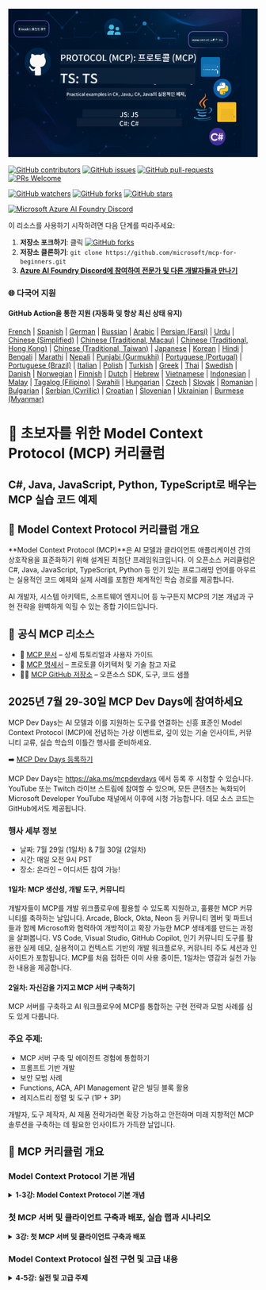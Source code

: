 <!--
CO_OP_TRANSLATOR_METADATA:
{
  "original_hash": "61219d6d0e866f6e714fe6988ebeba31",
  "translation_date": "2025-07-13T14:38:48+00:00",
  "source_file": "README.md",
  "language_code": "ko"
}
-->
![MCP-for-beginners](../../translated_images/mcp-beginners.2ce2b317996369ff66c5b72e25eff9d4288ab2741fc70c0b4e523d1ae1e249fd.ko.png) 

[![GitHub contributors](https://img.shields.io/github/contributors/microsoft/mcp-for-beginners.svg)](https://GitHub.com/microsoft/mcp-for-beginners/graphs/contributors)
[![GitHub issues](https://img.shields.io/github/issues/microsoft/mcp-for-beginners.svg)](https://GitHub.com/microsoft/mcp-for-beginners/issues)
[![GitHub pull-requests](https://img.shields.io/github/issues-pr/microsoft/mcp-for-beginners.svg)](https://GitHub.com/microsoft/mcp-for-beginners/pulls)
[![PRs Welcome](https://img.shields.io/badge/PRs-welcome-brightgreen.svg?style=flat-square)](http://makeapullrequest.com)

[![GitHub watchers](https://img.shields.io/github/watchers/microsoft/mcp-for-beginners.svg?style=social&label=Watch)](https://GitHub.com/microsoft/mcp-for-beginners/watchers)
[![GitHub forks](https://img.shields.io/github/forks/microsoft/mcp-for-beginners.svg?style=social&label=Fork)](https://GitHub.com/microsoft/mcp-for-beginners/fork)
[![GitHub stars](https://img.shields.io/github/stars/microsoft/mcp-for-beginners?style=social&label=Star)](https://GitHub.com/microsoft/mcp-for-beginners/stargazers)


[![Microsoft Azure AI Foundry Discord](https://dcbadge.limes.pink/api/server/ByRwuEEgH4)](https://discord.com/invite/ByRwuEEgH4)

이 리소스를 사용하기 시작하려면 다음 단계를 따라주세요:
1. **저장소 포크하기**: 클릭 [![GitHub forks](https://img.shields.io/github/forks/microsoft/mcp-for-beginners.svg?style=social&label=Fork)](https://GitHub.com/microsoft/mcp-for-beginners/fork)
2. **저장소 클론하기**:   `git clone https://github.com/microsoft/mcp-for-beginners.git`
3. [**Azure AI Foundry Discord에 참여하여 전문가 및 다른 개발자들과 만나기**](https://discord.com/invite/ByRwuEEgH4)


### 🌐 다국어 지원

#### GitHub Action을 통한 지원 (자동화 및 항상 최신 상태 유지)

[French](../fr/README.md) | [Spanish](../es/README.md) | [German](../de/README.md) | [Russian](../ru/README.md) | [Arabic](../ar/README.md) | [Persian (Farsi)](../fa/README.md) | [Urdu](../ur/README.md) | [Chinese (Simplified)](../zh/README.md) | [Chinese (Traditional, Macau)](../mo/README.md) | [Chinese (Traditional, Hong Kong)](../hk/README.md) | [Chinese (Traditional, Taiwan)](../tw/README.md) | [Japanese](../ja/README.md) | [Korean](./README.md) | [Hindi](../hi/README.md) | [Bengali](../bn/README.md) | [Marathi](../mr/README.md) | [Nepali](../ne/README.md) | [Punjabi (Gurmukhi)](../pa/README.md) | [Portuguese (Portugal)](../pt/README.md) | [Portuguese (Brazil)](../br/README.md) | [Italian](../it/README.md) | [Polish](../pl/README.md) | [Turkish](../tr/README.md) | [Greek](../el/README.md) | [Thai](../th/README.md) | [Swedish](../sv/README.md) | [Danish](../da/README.md) | [Norwegian](../no/README.md) | [Finnish](../fi/README.md) | [Dutch](../nl/README.md) | [Hebrew](../he/README.md) | [Vietnamese](../vi/README.md) | [Indonesian](../id/README.md) | [Malay](../ms/README.md) | [Tagalog (Filipino)](../tl/README.md) | [Swahili](../sw/README.md) | [Hungarian](../hu/README.md) | [Czech](../cs/README.md) | [Slovak](../sk/README.md) | [Romanian](../ro/README.md) | [Bulgarian](../bg/README.md) | [Serbian (Cyrillic)](../sr/README.md) | [Croatian](../hr/README.md) | [Slovenian](../sl/README.md) | [Ukrainian](../uk/README.md) | [Burmese (Myanmar)](../my/README.md)

# 🚀 초보자를 위한 Model Context Protocol (MCP) 커리큘럼

## **C#, Java, JavaScript, Python, TypeScript로 배우는 MCP 실습 코드 예제**

## 🧠 Model Context Protocol 커리큘럼 개요

**Model Context Protocol (MCP)**은 AI 모델과 클라이언트 애플리케이션 간의 상호작용을 표준화하기 위해 설계된 최첨단 프레임워크입니다. 이 오픈소스 커리큘럼은 C#, Java, JavaScript, TypeScript, Python 등 인기 있는 프로그래밍 언어를 아우르는 실용적인 코드 예제와 실제 사례를 포함한 체계적인 학습 경로를 제공합니다.

AI 개발자, 시스템 아키텍트, 소프트웨어 엔지니어 등 누구든지 MCP의 기본 개념과 구현 전략을 완벽하게 익힐 수 있는 종합 가이드입니다.

## 🔗 공식 MCP 리소스

- 📘 [MCP 문서](https://modelcontextprotocol.io/) – 상세 튜토리얼과 사용자 가이드  
- 📜 [MCP 명세서](https://spec.modelcontextprotocol.io/) – 프로토콜 아키텍처 및 기술 참고 자료  
- 🧑‍💻 [MCP GitHub 저장소](https://github.com/modelcontextprotocol) – 오픈소스 SDK, 도구, 코드 샘플  

## 2025년 7월 29-30일 MCP Dev Days에 참여하세요

MCP Dev Days는 AI 모델과 이를 지원하는 도구를 연결하는 신흥 표준인 Model Context Protocol (MCP)에 전념하는 가상 이벤트로, 깊이 있는 기술 인사이트, 커뮤니티 교류, 실습 학습의 이틀간 행사를 준비하세요.

➡️ [MCP Dev Days 등록하기](https://developer.microsoft.com/en-us/reactor/series/S-1563/)

MCP Dev Days는 https://aka.ms/mcpdevdays 에서 등록 후 시청할 수 있습니다. YouTube 또는 Twitch 라이브 스트림에 참여할 수 있으며, 모든 콘텐츠는 녹화되어 Microsoft Developer YouTube 채널에서 이후에 시청 가능합니다. 데모 소스 코드는 GitHub에서도 제공됩니다.

### 행사 세부 정보
- 날짜: 7월 29일 (1일차) & 7월 30일 (2일차)
- 시간: 매일 오전 9시 PST
- 장소: 온라인 – 어디서든 참여 가능!

#### 1일차: MCP 생산성, 개발 도구, 커뮤니티

개발자들이 MCP를 개발 워크플로우에 활용할 수 있도록 지원하고, 훌륭한 MCP 커뮤니티를 축하하는 날입니다. Arcade, Block, Okta, Neon 등 커뮤니티 멤버 및 파트너들과 함께 Microsoft와 협력하여 개방적이고 확장 가능한 MCP 생태계를 만드는 과정을 살펴봅니다. VS Code, Visual Studio, GitHub Copilot, 인기 커뮤니티 도구를 활용한 실제 데모, 실용적이고 컨텍스트 기반의 개발 워크플로우, 커뮤니티 주도 세션과 인사이트가 포함됩니다. MCP를 처음 접하든 이미 사용 중이든, 1일차는 영감과 실천 가능한 내용을 제공합니다.

#### 2일차: 자신감을 가지고 MCP 서버 구축하기

MCP 서버를 구축하고 AI 워크플로우에 MCP를 통합하는 구현 전략과 모범 사례를 심도 있게 다룹니다.

### 주요 주제:

- MCP 서버 구축 및 에이전트 경험에 통합하기
- 프롬프트 기반 개발
- 보안 모범 사례
- Functions, ACA, API Management 같은 빌딩 블록 활용
- 레지스트리 정렬 및 도구 (1P + 3P)

개발자, 도구 제작자, AI 제품 전략가라면 확장 가능하고 안전하며 미래 지향적인 MCP 솔루션을 구축하는 데 필요한 인사이트가 가득한 날입니다.

## 🧭 MCP 커리큘럼 개요

### Model Context Protocol 기본 개념
<details>
  <summary><strong> 1-3강: Model Context Protocol 기본 개념</strong></summary>

- **00. MCP 소개**  
  Model Context Protocol과 AI 파이프라인에서의 중요성 개요. [자세히 보기](./00-Introduction/README.md)
- **01. 핵심 개념 설명**  
  MCP 핵심 개념 심층 탐구. [자세히 보기](./01-CoreConcepts/README.md)
- **02. MCP 보안**  
  보안 위협과 모범 사례. [자세히 보기](./02-Security/README.md)
- **03. MCP 시작하기**  
  환경 설정, 기본 서버/클라이언트, 통합. [자세히 보기](./03-GettingStarted/README.md)
</details>

### 첫 MCP 서버 및 클라이언트 구축과 배포, 실습 랩과 시나리오
<details>
  <summary><strong> 3강: 첫 MCP 서버 및 클라이언트 구축과 배포</strong></summary>

- **3.1. 첫 서버** – [가이드](./03-GettingStarted/01-first-server/README.md)
- **3.2. 첫 클라이언트** – [가이드](./03-GettingStarted/02-client/README.md)
- **3.3. LLM 클라이언트** – [가이드](./03-GettingStarted/03-llm-client/README.md)
- **3.4. Visual Studio Code로 서버 사용하기** – [가이드](./03-GettingStarted/04-vscode/README.md)
- **3.5. SSE를 이용한 서버 생성** – [가이드](./03-GettingStarted/05-sse-server/README.md)
- **3.6. HTTP 스트리밍** – [가이드](./03-GettingStarted/06-http-streaming/README.md)
- **3.7. AI 툴킷 사용하기** – [가이드](./03-GettingStarted/07-aitk/README.md)
- **3.8. 서버 테스트하기** – [가이드](./03-GettingStarted/08-testing/README.md)
- **3.9. 서버 배포하기** – [가이드](./03-GettingStarted/09-deployment/README.md)
</details>

### Model Context Protocol 실전 구현 및 고급 내용
<details>
  <summary><strong> 4-5강: 실전 및 고급 주제</strong></summary>

- **04. 실전 구현**  
  SDK, 디버깅, 테스트, 재사용 가능한 프롬프트 템플릿. [자세히 보기](./04-PracticalImplementation/README.md)
- **05. MCP 고급 주제**  
  멀티모달 AI, 확장, 엔터프라이즈 활용. [자세히 보기](./05-AdvancedTopics/README.md)
- **5.1. Azure와 MCP 통합** – [가이드](./05-AdvancedTopics/mcp-integration/README.md)
- **5.2. 멀티 모달리티** – [가이드](./05-AdvancedTopics/mcp-multi-modality/README.md)
- **5.3. MCP OAuth2 데모** – [가이드](./05-AdvancedTopics/mcp-oauth2-demo/README.md)
- **5.4. 루트 컨텍스트** – [가이드](./05-AdvancedTopics/mcp-root-contexts/README.md)
- **5.5. 라우팅** – [가이드](./05-AdvancedTopics/mcp-routing/README.md)
- **5.6. 샘플링** – [가이드](./05-AdvancedTopics/mcp-sampling/README.md)
- **5.7. 확장** – [가이드](./05-AdvancedTopics/mcp-scaling/README.md)
- **5.8. 보안** – [가이드](./05-AdvancedTopics/mcp-security/README.md)
- **5.9. 웹 검색 MCP** – [가이드](./05-AdvancedTopics/web-search-mcp/README.md)
- **5.10. 실시간 스트리밍** – [가이드](./05-AdvancedTopics/mcp-realtimestreaming/README.md)
- **5.11. 실시간 웹 검색** – [가이드](./05-AdvancedTopics/mcp-realtimesearch/README.md)
- **5.12. Model Context Protocol 서버용 Entra ID 인증** – [가이드](./05-AdvancedTopics/mcp-security-entra/README.md)
- **5.13. Model Context Protocol (MCP)와 Azure AI Foundry 통합** – [가이드](./05-AdvancedTopics/mcp-foundry-agent-integration/README.md)

### Model Context Protocol 모범 사례  
<details>
  <summary><strong>레슨 6-9: 커뮤니티, 모범 사례 및 실습</strong></summary>

- **06. 커뮤니티 기여** – [가이드](./06-CommunityContributions/README.md)
- **07. 초기 도입에서 얻은 인사이트** – [가이드](./07-LessonsFromEarlyAdoption/README.md)
- **08. MCP 모범 사례** – [가이드](./08-BestPractices/README.md)
- **09. MCP 사례 연구** – [가이드](./09-CaseStudy/README.md)
</details>

### Model Context Protocol VScode용 AI Toolkit과 함께하는 실습  
<details>
  <summary><strong>레슨 10: VScode용 AI Toolkit으로 MCP 서버 구축 실습</strong></summary>
    
- **10. AI 워크플로우 간소화: AI Toolkit으로 MCP 서버 구축하기** – [실습](./10-StreamliningAIWorkflowsBuildingAnMCPServerWithAIToolkit/README.md)
</details>

## Model Context Protocol 샘플 프로젝트: Java, C#, JavaScript, TypeScript, Python으로 MCP 계산기 프로젝트 만들기

### 🧮 Java, C#, JavaScript, TypeScript, Python MCP 계산기 샘플 프로젝트  
<details>
  <summary><strong>언어별 코드 구현 살펴보기</strong></summary>

  - [C# MCP 서버 예제](./03-GettingStarted/samples/csharp/README.md)
  - [Java MCP 계산기](./03-GettingStarted/samples/java/calculator/README.md)
  - [JavaScript MCP 데모](./03-GettingStarted/samples/javascript/README.md)
  - [Python MCP 서버](../../03-GettingStarted/samples/python/mcp_calculator_server.py)
  - [TypeScript MCP 예제](./03-GettingStarted/samples/typescript/README.md)

</details>

### 💡 MCP 고급 예제 솔루션: C#, Java, JavaScript, TypeScript, Python 계산기 프로젝트  
<details>
  <summary><strong>고급 샘플 살펴보기</strong></summary>

  - [고급 C# 샘플](./04-PracticalImplementation/samples/csharp/README.md)
  - [Java 컨테이너 앱 예제](./04-PracticalImplementation/samples/java/containerapp/README.md)
  - [JavaScript 고급 샘플](./04-PracticalImplementation/samples/javascript/README.md)
  - [Python 복잡한 구현](../../04-PracticalImplementation/samples/python/mcp_sample.py)
  - [TypeScript 컨테이너 샘플](./04-PracticalImplementation/samples/typescript/README.md)

</details>

## 🎯 MCP 학습을 위한 사전 준비

이 커리큘럼을 최대한 활용하려면 다음을 갖추는 것이 좋습니다:

- C#, Java 또는 Python 기본 지식  
- 클라이언트-서버 모델과 API에 대한 이해  
- (선택 사항) 머신러닝 개념에 대한 친숙함  

## 📚 학습 가이드

이 저장소를 효과적으로 탐색할 수 있도록 종합적인 [학습 가이드](./study_guide.md)가 제공됩니다. 가이드에는 다음이 포함되어 있습니다:

- 다루는 모든 주제를 시각화한 커리큘럼 맵  
- 각 저장소 섹션에 대한 상세 설명  
- 샘플 프로젝트 활용 방법 안내  
- 다양한 수준별 추천 학습 경로  
- 학습을 보완할 추가 자료  

## 🛠️ 이 커리큘럼을 효과적으로 활용하는 방법

각 레슨에는 다음이 포함되어 있습니다:

1. MCP 개념에 대한 명확한 설명  
2. 여러 언어로 된 실시간 코드 예제  
3. 실제 MCP 애플리케이션을 만드는 연습 문제  
4. 고급 학습자를 위한 추가 자료  

## 🌟 커뮤니티 감사 인사

중요한 코드 샘플을 기여해 주신 Microsoft Valued Professional [Shivam Goyal](https://www.linkedin.com/in/shivam2003/) 님께 감사드립니다.

## 📜 라이선스 정보

이 콘텐츠는 **MIT 라이선스** 하에 제공됩니다. 이용 약관은 [LICENSE](../../LICENSE)에서 확인하세요.

## 🤝 기여 가이드라인

이 프로젝트는 기여와 제안을 환영합니다. 대부분의 기여는 기여자가 기여물 사용 권한을 실제로 부여한다는 내용을 명시하는  
Contributor License Agreement(CLA)에 동의해야 합니다. 자세한 내용은 <https://cla.opensource.microsoft.com>을 참고하세요.

풀 리퀘스트를 제출하면 CLA 봇이 자동으로 CLA 제출 필요 여부를 판단하고 PR에 적절한 표시(예: 상태 검사, 댓글)를 합니다.  
봇의 안내에 따라 진행하면 되며, CLA 제출은 모든 저장소에서 한 번만 하면 됩니다.

이 프로젝트는 [Microsoft 오픈 소스 행동 강령](https://opensource.microsoft.com/codeofconduct/)을 채택했습니다.  
자세한 내용은 [행동 강령 FAQ](https://opensource.microsoft.com/codeofconduct/faq/)를 참고하거나  
추가 질문이나 의견이 있으면 [opencode@microsoft.com](mailto:opencode@microsoft.com)으로 연락해 주세요.

## 🎒 기타 강좌  
저희 팀은 다른 강좌도 제공합니다! 확인해 보세요:

- [AI Agents For Beginners](https://github.com/microsoft/ai-agents-for-beginners?WT.mc_id=academic-105485-koreyst)  
- [.NET을 이용한 초보자용 생성 AI](https://github.com/microsoft/Generative-AI-for-beginners-dotnet?WT.mc_id=academic-105485-koreyst)  
- [JavaScript를 이용한 초보자용 생성 AI](https://github.com/microsoft/generative-ai-with-javascript?WT.mc_id=academic-105485-koreyst)  
- [초보자용 생성 AI](https://github.com/microsoft/generative-ai-for-beginners?WT.mc_id=academic-105485-koreyst)  
- [초보자를 위한 머신러닝](https://aka.ms/ml-beginners?WT.mc_id=academic-105485-koreyst)  
- [초보자를 위한 데이터 과학](https://aka.ms/datascience-beginners?WT.mc_id=academic-105485-koreyst)  
- [초보자를 위한 AI](https://aka.ms/ai-beginners?WT.mc_id=academic-105485-koreyst)  
- [초보자를 위한 사이버보안](https://github.com/microsoft/Security-101??WT.mc_id=academic-96948-sayoung)  
- [초보자를 위한 웹 개발](https://aka.ms/webdev-beginners?WT.mc_id=academic-105485-koreyst)  
- [초보자를 위한 IoT](https://aka.ms/iot-beginners?WT.mc_id=academic-105485-koreyst)  
- [초보자를 위한 XR 개발](https://github.com/microsoft/xr-development-for-beginners?WT.mc_id=academic-105485-koreyst)  
- [AI 페어 프로그래밍을 위한 GitHub Copilot 마스터하기](https://aka.ms/GitHubCopilotAI?WT.mc_id=academic-105485-koreyst)  
- [C#/.NET 개발자를 위한 GitHub Copilot 마스터하기](https://github.com/microsoft/mastering-github-copilot-for-dotnet-csharp-developers?WT.mc_id=academic-105485-koreyst)  
- [나만의 Copilot 모험 선택하기](https://github.com/microsoft/CopilotAdventures?WT.mc_id=academic-105485-koreyst)  

## ™️ 상표 고지

이 프로젝트에는 프로젝트, 제품 또는 서비스의 상표나 로고가 포함될 수 있습니다. Microsoft 상표나 로고의  
공인된 사용은 [Microsoft 상표 및 브랜드 가이드라인](https://www.microsoft.com/legal/intellectualproperty/trademarks/usage/general)을 준수해야 합니다.  
수정된 버전의 프로젝트에서 Microsoft 상표나 로고를 사용하는 경우 혼동을 일으키거나 Microsoft의 후원을 암시해서는 안 됩니다.  
제3자 상표나 로고 사용은 해당 제3자의 정책을 따릅니다.

**면책 조항**:  
이 문서는 AI 번역 서비스 [Co-op Translator](https://github.com/Azure/co-op-translator)를 사용하여 번역되었습니다. 정확성을 위해 최선을 다하고 있으나, 자동 번역에는 오류나 부정확한 부분이 있을 수 있음을 유의해 주시기 바랍니다. 원문은 해당 언어의 원본 문서가 권위 있는 출처로 간주되어야 합니다. 중요한 정보의 경우 전문적인 인간 번역을 권장합니다. 본 번역 사용으로 인해 발생하는 오해나 잘못된 해석에 대해 당사는 책임을 지지 않습니다.